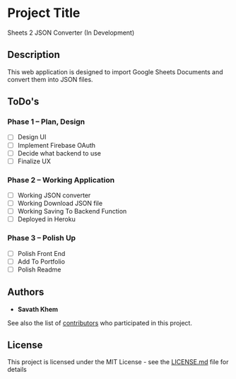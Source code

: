 # Project Title

Sheets 2 JSON Converter (In Development)

## Description

This web application is designed to import Google Sheets Documents and convert them into JSON files.

## ToDo's

### Phase 1 – Plan, Design
- [ ] Design UI
- [ ] Implement Firebase OAuth
- [ ] Decide what backend to use
- [ ] Finalize UX

### Phase 2 – Working Application
- [ ] Working JSON converter
- [ ] Working Download JSON file
- [ ] Working Saving To Backend Function
- [ ] Deployed in Heroku

### Phase 3 – Polish Up
- [ ] Polish Front End
- [ ] Add To Portfolio
- [ ] Polish Readme

## Authors

* **Savath Khem**

See also the list of [contributors](https://github.com/your/project/contributors) who participated in this project.

## License

This project is licensed under the MIT License - see the [LICENSE.md](LICENSE.md) file for details
